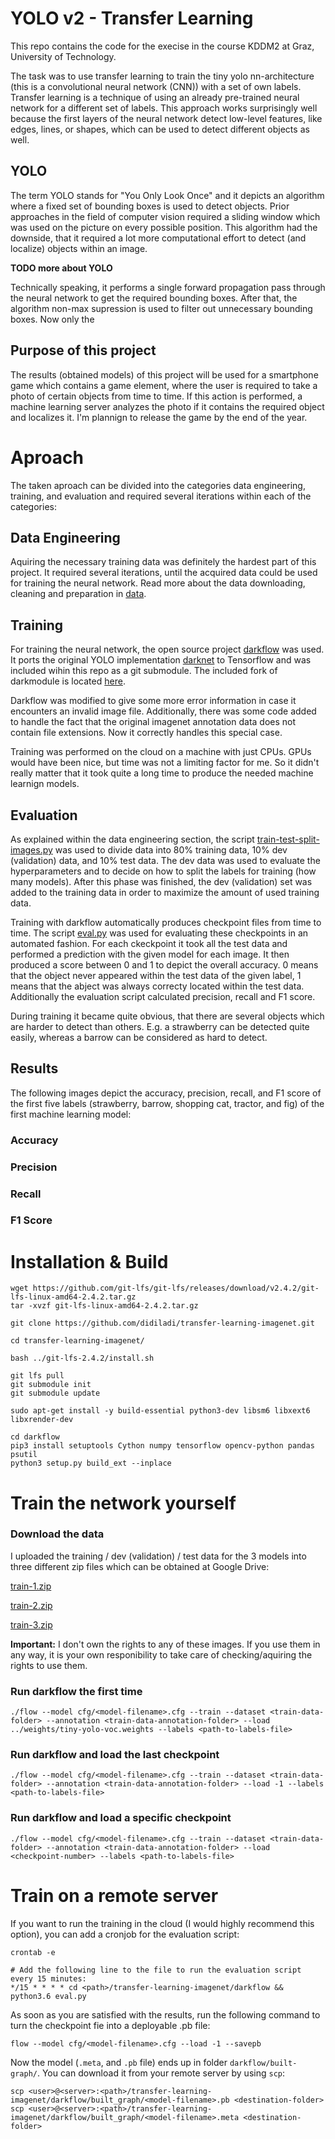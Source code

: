
# YOLO v2 - Transfer Learning

This repo contains the code for the execise in the course KDDM2 at Graz, University of Technology.

The task was to use transfer learning to train the tiny yolo nn-architecture (this is a convolutional neural network (CNN)) with a set of own labels. Transfer learning is a technique of using an already pre-trained neural network for a different set of labels. This approach works surprisingly well because the first layers of the neural network detect low-level features, like edges, lines, or shapes, which can be used to detect different objects as well.

## YOLO

The term YOLO stands for "You Only Look Once" and it depicts an algorithm where a fixed set of bounding boxes is used to detect objects. Prior approaches in the field of computer vision required a sliding window which was used on the picture on every possible position. This algorithm had the downside, that it required a lot more computational effort to detect (and localize) objects within an image.

**TODO more about YOLO**

Technically speaking, it performs a single forward propagation pass through the neural network to get the required bounding boxes. After that, the algorithm non-max supression is used to filter out unnecessary bounding boxes. Now only the 


## Purpose of this project

The results (obtained models) of this project will be used for a smartphone game which contains a game element, where the user is required to take a photo of certain objects from time to time. If this action is performed, a machine learning server analyzes the photo if it contains the required object and localizes it. I'm plannign to release the game by the end of the year.

# Aproach

The taken aproach can be divided into the categories data engineering, training, and evaluation and required several iterations within each of the categories:

## Data Engineering

Aquiring the necessary training data was definitely the hardest part of this project. It required several iterations, until the acquired data could be used for training the neural network. Read more about the data downloading, cleaning and preparation in [data](https://github.com/didiladi/transfer-learning-imagenet/tree/master/data).

## Training

For training the neural network, the open source project [darkflow](https://github.com/thtrieu/darkflow) was used. It ports the original YOLO implementation [darknet](https://github.com/pjreddie/darknet) to Tensorflow and was included wihin this repo as a git submodule. The included fork of darkmodule is located [here](https://github.com/didiladi/darkflow).

Darkflow was modified to give some more error information in case it encounters an invalid image file. Additionally, there was some code added to handle the fact that the original imagenet annotation data does not contain file extensions. Now it correctly handles this special case.

Training was performed on the cloud on a machine with just CPUs. GPUs would have been nice, but time was not a limiting factor for me. So it didn't really matter that it took quite a long time to produce the needed machine learnign models.

## Evaluation

As explained within the data engineering section, the script [train-test-split-images.py](https://github.com/didiladi/transfer-learning-imagenet/blob/master/data/train-test-split-images.py) was used to divide data into 80% training data, 10% dev (validation) data, and  10% test data. The dev data was used to evaluate the hyperparameters and to decide on how to split the labels for training (how many models). After this phase was finished, the dev (validation) set was added to the training data in order to maximize the amount of used training data.

Training with darkflow automatically produces checkpoint files from time to time. The script [eval.py](https://github.com/didiladi/darkflow/blob/master/eval.py) was used for evaluating these checkpoints in an automated fashion. For each ckeckpoint it took all the test data and performed a prediction with the given model for each image. It then produced a score between 0 and 1 to depict the overall accuracy. 0 means that the object never appeared within the test data of the given label, 1 means that the abject was always correcty located within the test data. Additionally the evaluation script calculated precision, recall and F1 score.

During training it became quite obvious, that there are several objects which are harder to detect than others. E.g. a strawberry can be detected quite easily, whereas a barrow can be considered as hard to detect.

## Results

The following images depict the accuracy, precision, recall, and F1 score of the first five labels (strawberry, barrow, shopping cat, tractor, and fig) of the first machine learning model:

### Accuracy



### Precision



### Recall



### F1 Score



# Installation & Build

```
wget https://github.com/git-lfs/git-lfs/releases/download/v2.4.2/git-lfs-linux-amd64-2.4.2.tar.gz
tar -xvzf git-lfs-linux-amd64-2.4.2.tar.gz

git clone https://github.com/didiladi/transfer-learning-imagenet.git

cd transfer-learning-imagenet/

bash ../git-lfs-2.4.2/install.sh 

git lfs pull
git submodule init
git submodule update

sudo apt-get install -y build-essential python3-dev libsm6 libxext6 libxrender-dev

cd darkflow
pip3 install setuptools Cython numpy tensorflow opencv-python pandas psutil
python3 setup.py build_ext --inplace
```

# Train the network yourself

### Download the data

I uploaded the training / dev (validation) / test data for the 3 models into three different zip files which can be obtained at Google Drive:

[train-1.zip](https://drive.google.com/open?id=1dLrnUDBHiVCd6BF71Tb9mn7xSk1NIGFY)

[train-2.zip](https://drive.google.com/open?id=1dAJj8aKTOIpLCkLQxwj8UesvfLC0nBUl)

[train-3.zip](https://drive.google.com/open?id=1_qc7wO64GZ957plpWoS5f8IWCwXK4Yfd)

**Important:** I don't own the rights to any of these images. If you use them in any way, it is your own responibility to take care of checking/aquiring the rights to use them.

### Run darkflow the first time

```
./flow --model cfg/<model-filename>.cfg --train --dataset <train-data-folder> --annotation <train-data-annotation-folder> --load ../weights/tiny-yolo-voc.weights --labels <path-to-labels-file>
```

### Run darkflow and load the last checkpoint

```
./flow --model cfg/<model-filename>.cfg --train --dataset <train-data-folder> --annotation <train-data-annotation-folder> --load -1 --labels <path-to-labels-file>
```

### Run darkflow and load a specific checkpoint

```
./flow --model cfg/<model-filename>.cfg --train --dataset <train-data-folder> --annotation <train-data-annotation-folder> --load <checkpoint-number> --labels <path-to-labels-file>
```

# Train on a remote server

If you want to run the training in the cloud (I would highly recommend this option), you can add a cronjob for the evaluation script:

```
crontab -e

# Add the following line to the file to run the evaluation script every 15 minutes:
*/15 * * * * cd <path>/transfer-learning-imagenet/darkflow && python3.6 eval.py
```

As soon as you are satisfied with the results, run the following command to turn the checkpoint fie into a deployable .pb file:

```
flow --model cfg/<model-filename>.cfg --load -1 --savepb
```

Now the model (```.meta```, and ```.pb``` file) ends up in folder ```darkflow/built-graph/```. You can download it from your remote server by using ```scp```:

```
scp <user>@<server>:<path>/transfer-learning-imagenet/darkflow/built_graph/<model-filename>.pb <destination-folder>
scp <user>@<server>:<path>/transfer-learning-imagenet/darkflow/built_graph/<model-filename>.meta <destination-folder>
```

